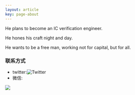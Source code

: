 ```yaml
---
layout: article
key: page-about
---
```


He plans to become an IC verification engineer. 

He hones his craft night and day.

He wants to be a free man, working not for capital, but for all.

### 联系方式
* twitter:![Twitter](https://twitter.com/Jeson50084885)
* 微信:

![](https://image-icons.oss-cn-beijing.aliyuncs.com/img/mmqrcode1626076198560.png)
